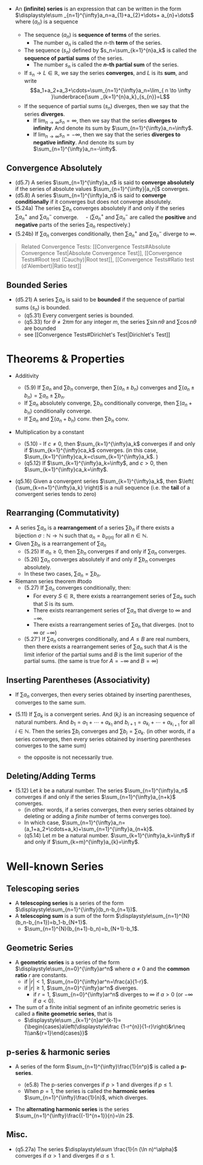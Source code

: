 -  An **(infinite) series** is an expression that can be written in the form $\displaystyle\sum _{n=1}^{\infty}a_n=a_{1}+a_{2}+\dots+ a_{n}+\dots$ where $(a_{n})$ is a sequence

	- The sequence $(a_{n})$ is **sequence of terms** of the series. 
		- The number $a_n$ is called the $n$-th **term** of the series.
	- The sequence $(s_n)$ defined by $s_n=\sum_{k=1}^{n}a_k$ is called the **sequence of partial sums** of the series. 
		- The number $s_n$ is called the **$n$-th partial sum** of the series.
	- If $s_n\to L \in\mathbb{R}$, we say the series **converges**, and $L$ is its **sum**, and write $$a_1+a_2+a_3+\cdots=\sum_{n=1}^{\infty}a_n=\lim_{ n \to \infty }\underbrace{\sum _{k=1}^{n}a_k}_{s_{n}}=L$$
	- If the sequence of partial sums $(s_n)$ diverges, then we say that the series **diverges**.  
		- If $\displaystyle\lim_{n\to\infty}s_n=\infty$, then we say that the series **diverges to infinity**. And denote its sum by $\sum_{n=1}^{\infty}a_n=\infty$. 
		- If $\displaystyle\lim_{n\to\infty}s_n=-\infty$, then we say that the series **diverges to negative infinity**. And denote its sum by $\sum_{n=1}^{\infty}a_n=-\infty$.
## Convergence Absolutely

- (d5.7) A series $\sum_{n=1}^{\infty}a_n$ is said to **converge absolutely** if the series of absolute values $\sum_{n=1}^{\infty}|a_n|$ converges.
- (d5.8) A series $\sum_{n=1}^{\infty}a_n$ is said to **converge conditionally** if it converges but does not converge absolutely.
- (5.24a) The series $\sum a_n$ converges absolutely if and only if the series $\sum a_n^+$ and $\sum a_n^-$ converge.
    - ($\sum a_n^+$ and $\sum a_n^-$ are called the **positive** and **negative** parts of the series $\sum a_n$ respectively.)
- (5.24b) If $\sum a_n$ converges conditionally, then $\sum a_n^+$ and $\sum a_n^-$ diverge to $\infty$.

> Related Convergence Tests: [[Convergence Tests#Absolute Convergence Test|Absolute Convergence Test]], [[Convergence Tests#Root test (Cauchy)|Root test]], [[Convergence Tests#Ratio test (d'Alembert)|Ratio test]] 

## Bounded Series

- (d5.21) A series $\sum a_n$ is said to be **bounded** if the sequence of partial sums $(s_n)$ is bounded.
	- (q5.31) Every convergent series is bounded.
	- (q5.33) for $\theta\neq2\pi m$ for any integer $m$, the series $\sum\sin n\theta$ and $\sum\cos n\theta$ are bounded
	- see [[Convergence Tests#Dirichlet's Test|Dirichlet's Test]] 
# Theorems & Properties

- Additivity 
	- (5.9) If $\sum a_n$ and $\sum b_n$ converge, then $\sum (a_n\pm b_n)$ converges and $\sum (a_n\pm b_n)=\sum a_n\pm\sum b_n$.
	- If $\sum a_n$ absolutely converge, $\sum b_n$ conditionally converge, then $\sum (a_n+b_n)$ conditionally converge.
	- If $\sum a_{n}$ and $\sum (a_{n}+b_{n})$ conv. then $\sum b_{n}$ conv.
- Multiplication by a constant 
	- (5.10) - If $c\neq0$, then $\sum_{k=1}^{\infty}a_k$ converges if and only if $\sum_{k=1}^{\infty}ca_k$ converges. (in this case, $\sum_{k=1}^{\infty}ca_k=c\sum_{k=1}^{\infty}a_k$. )
	- (q5.12) If $\sum_{k=1}^{\infty}a_k=\infty$, and $c>0$, then $\sum_{k=1}^{\infty}ca_k=\infty$.  

- (q5.16) Given a convergent series $\sum_{k=1}^{\infty}a_k$, then $\left( {\sum_{k=n+1}^{\infty}a_k} \right)$ is a null sequence (i.e. the **tail** of a convergent series tends to zero)
## Rearranging (Commutativity)

- A series $\sum a_n$ is a **rearrangement** of a series $\sum b_n$ if there exists a bijection $\sigma:\mathbb{N}\to\mathbb{N}$ such that $a_n=b_{\sigma(n)}$ for all $n\in\mathbb{N}$.
- Given $\sum b_n$ is a rearrangement of $\sum a_n$
	- (5.25) If $a_n\geq 0$, then $\sum b_n$ converges if and only if $\sum a_n$ converges.
	- (5.26) $\sum a_n$ converges absolutely if and only if $\sum b_n$ converges absolutely. 
	- In these two cases, $\sum a_n=\sum b_n$.
- Riemann series theorem #todo 
	- (5.27) If $\sum a_n$ converges conditionally, then: 
		- For every $S\in\mathbb{R}$, there exists a rearrangement series of $\sum a_n$ such that $S$ is its sum. 
		- There exists rearrangement series of $\sum a_n$ that diverge to $\infty$ and $-\infty$.
		- There exists a rearrangement series of $\sum a_n$ that diverges. (not to $\infty$ or $-\infty$)
	- (5.27') If $\sum a_n$ converges conditionally, and $A\leq B$ are real numbers, then there exists a rearrangement series of $\sum a_n$ such that $A$ is the limit inferior of the partial sums and $B$ is the limit superior of the partial sums. (the same is true for $A=-\infty$ and $B=\infty$)

## Inserting Parentheses (Associativity)

- If $\sum a_n$ converges, then every series obtained by inserting parentheses, converges to the same sum.

- (5.11) If $\sum a_k$ is a convergent series. And $(k_i)$ is an increasing sequence of natural numbers. And $b_1=a_1+\cdots+a_{k_1}$ and $b_{i+1}=a_{k_{i}}+\cdots+a_{k_{i+1}}$ for all $i\in\mathbb{N}$. Then the series $\sum b_i$ converges and $\sum b_i=\sum a_k$. (in other words, if a series converges, then every series obtained by inserting parentheses converges to the same sum)
	- the opposite is not necessarily true.

## Deleting/Adding Terms 

- (5.12) Let $k$ be a natural number. The series $\sum_{n=1}^{\infty}a_n$ converges if and only if the series $\sum_{n=1}^{\infty}a_{n+k}$ converges.
	- (in other words, if a series converges, then every series obtained by deleting or adding a *finite* number of terms converges too).
	- In which case, $\sum_{n=1}^{\infty}a_n=(a_1+a_2+\cdots+a_k)+\sum_{n=1}^{\infty}a_{n+k}$.
	- (q5.14) Let $m$ be a natural number. $\sum_{k=1}^{\infty}a_k=\infty$ if and only if $\sum_{k=m}^{\infty}a_{k}=\infty$.

# Well-known Series

## Telescoping series

- A **telescoping series** is a series of the form $\displaystyle\sum_{n=1}^{\infty}(b_n-b_{n+1})$.
- A **telescoping sum** is a sum of the form $\displaystyle\sum_{n=1}^{N}(b_n-b_{n+1})=b_1-b_{N+1}$.
	- $\sum_{n=1}^{N}(b_{n+1}-b_n)=b_{N+1}-b_1$.


## Geometric Series

- A **geometric series** is a series of the form $\displaystyle\sum_{n=0}^{\infty}ar^n$ where $a\neq0$ and the **common ratio** $r$ are constants.
	- if $|r|<1$, $\sum_{n=0}^{\infty}ar^n=\frac{a}{1-r}$.
	- if $|r|\geq1$, $\sum_{n=0}^{\infty}ar^n$ diverges.
		- if $r=1$, $\sum_{n=0}^{\infty}ar^n$ diverges to $\infty$ if $a>0$ (or $-\infty$ if $a<0$).
- The sum of a finite initial segment of an infinite geometric series is called a **finite geometric series**, that is
	- $\displaystyle\sum _{k=1}^{n}ar^{k-1}={\begin{cases}a\left(\displaystyle\frac {1-r^{n}}{1-r}\right)&r\neq 1\\an&{r=1}\end{cases}}$

## p-series & harmonic series

- A series of the form $\sum_{n=1}^{\infty}\frac{1}{n^p}$ is called a **p-series**. 
	- (e5.8) The p-series converges if $p>1$ and diverges if $p\leq1$.
	- When $p=1$, the series is called the **harmonic series** $\sum_{n=1}^{\infty}\frac{1}{n}$, which diverges.

- The **alternating harmonic series** is the series $\sum_{n=1}^{\infty}\frac{(-1)^{n+1}}{n}=\ln 2$.


## Misc.

- (q5.27a) The series $\displaystyle\sum \frac{1}{n (\ln n)^\alpha}$ converges if $\alpha>1$ and diverges if $\alpha\leq1$.

